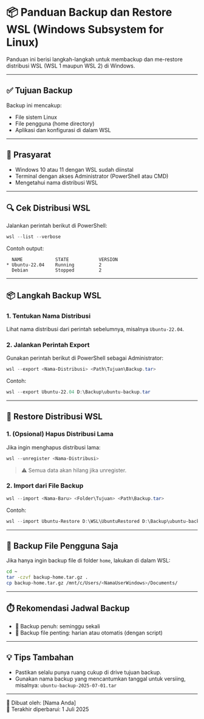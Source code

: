 # 📦 Panduan Backup dan Restore WSL (Windows Subsystem for Linux)

Panduan ini berisi langkah-langkah untuk membackup dan me-restore distribusi WSL (WSL 1 maupun WSL 2) di Windows.

---

## ✅ Tujuan Backup

Backup ini mencakup:
- File sistem Linux
- File pengguna (home directory)
- Aplikasi dan konfigurasi di dalam WSL

---

## 🧰 Prasyarat

- Windows 10 atau 11 dengan WSL sudah diinstal
- Terminal dengan akses Administrator (PowerShell atau CMD)
- Mengetahui nama distribusi WSL

---

## 🔍 Cek Distribusi WSL

Jalankan perintah berikut di PowerShell:

```powershell
wsl --list --verbose
```

Contoh output:

```
  NAME            STATE           VERSION
* Ubuntu-22.04    Running         2
  Debian          Stopped         2
```

---

## 📦 Langkah Backup WSL

### 1. Tentukan Nama Distribusi

Lihat nama distribusi dari perintah sebelumnya, misalnya `Ubuntu-22.04`.

### 2. Jalankan Perintah Export

Gunakan perintah berikut di PowerShell sebagai Administrator:

```powershell
wsl --export <Nama-Distribusi> <Path\Tujuan\Backup.tar>
```

Contoh:

```powershell
wsl --export Ubuntu-22.04 D:\Backup\ubuntu-backup.tar
```

---

## 🔁 Restore Distribusi WSL

### 1. (Opsional) Hapus Distribusi Lama

Jika ingin menghapus distribusi lama:

```powershell
wsl --unregister <Nama-Distribusi>
```

> ⚠️ Semua data akan hilang jika unregister.

### 2. Import dari File Backup

```powershell
wsl --import <Nama-Baru> <Folder\Tujuan> <Path\Backup.tar>
```

Contoh:

```powershell
wsl --import Ubuntu-Restore D:\WSL\UbuntuRestored D:\Backup\ubuntu-backup.tar
```

---

## 📁 Backup File Pengguna Saja

Jika hanya ingin backup file di folder `home`, lakukan di dalam WSL:

```bash
cd ~
tar -czvf backup-home.tar.gz .
cp backup-home.tar.gz /mnt/c/Users/<NamaUserWindows>/Documents/
```

---

## ⏱️ Rekomendasi Jadwal Backup

- 🔄 Backup penuh: seminggu sekali
- 💾 Backup file penting: harian atau otomatis (dengan script)

---

## 💡 Tips Tambahan

- Pastikan selalu punya ruang cukup di drive tujuan backup.
- Gunakan nama backup yang mencantumkan tanggal untuk versiing, misalnya: `ubuntu-backup-2025-07-01.tar`

---

📝 Dibuat oleh: [Nama Anda]  
📅 Terakhir diperbarui: 1 Juli 2025
